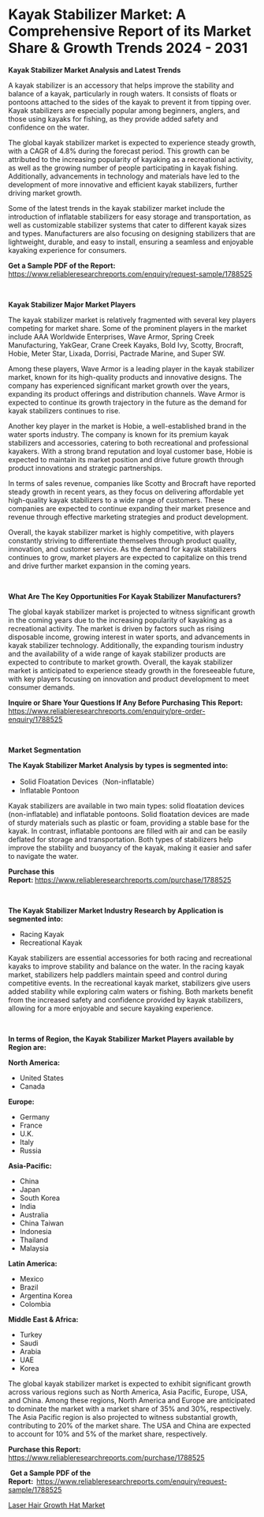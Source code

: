 <p><h1>Kayak Stabilizer Market: A Comprehensive Report of its Market Share & Growth Trends 2024 - 2031</h1></p><p><strong>Kayak Stabilizer Market Analysis and Latest Trends</strong></p>
<p><p>A kayak stabilizer is an accessory that helps improve the stability and balance of a kayak, particularly in rough waters. It consists of floats or pontoons attached to the sides of the kayak to prevent it from tipping over. Kayak stabilizers are especially popular among beginners, anglers, and those using kayaks for fishing, as they provide added safety and confidence on the water.</p><p>The global kayak stabilizer market is expected to experience steady growth, with a CAGR of 4.8% during the forecast period. This growth can be attributed to the increasing popularity of kayaking as a recreational activity, as well as the growing number of people participating in kayak fishing. Additionally, advancements in technology and materials have led to the development of more innovative and efficient kayak stabilizers, further driving market growth.</p><p>Some of the latest trends in the kayak stabilizer market include the introduction of inflatable stabilizers for easy storage and transportation, as well as customizable stabilizer systems that cater to different kayak sizes and types. Manufacturers are also focusing on designing stabilizers that are lightweight, durable, and easy to install, ensuring a seamless and enjoyable kayaking experience for consumers.</p></p>
<p><strong>Get a Sample PDF of the Report:&nbsp;</strong> <a href="https://www.reliableresearchreports.com/enquiry/request-sample/1788525">https://www.reliableresearchreports.com/enquiry/request-sample/1788525</a></p>
<p>&nbsp;</p>
<p><strong>Kayak Stabilizer Major Market Players</strong></p>
<p><p>The kayak stabilizer market is relatively fragmented with several key players competing for market share. Some of the prominent players in the market include AAA Worldwide Enterprises, Wave Armor, Spring Creek Manufacturing, YakGear, Crane Creek Kayaks, Bold Ivy, Scotty, Brocraft, Hobie, Meter Star, Lixada, Dorrisi, Pactrade Marine, and Super SW.</p><p>Among these players, Wave Armor is a leading player in the kayak stabilizer market, known for its high-quality products and innovative designs. The company has experienced significant market growth over the years, expanding its product offerings and distribution channels. Wave Armor is expected to continue its growth trajectory in the future as the demand for kayak stabilizers continues to rise.</p><p>Another key player in the market is Hobie, a well-established brand in the water sports industry. The company is known for its premium kayak stabilizers and accessories, catering to both recreational and professional kayakers. With a strong brand reputation and loyal customer base, Hobie is expected to maintain its market position and drive future growth through product innovations and strategic partnerships.</p><p>In terms of sales revenue, companies like Scotty and Brocraft have reported steady growth in recent years, as they focus on delivering affordable yet high-quality kayak stabilizers to a wide range of customers. These companies are expected to continue expanding their market presence and revenue through effective marketing strategies and product development.</p><p>Overall, the kayak stabilizer market is highly competitive, with players constantly striving to differentiate themselves through product quality, innovation, and customer service. As the demand for kayak stabilizers continues to grow, market players are expected to capitalize on this trend and drive further market expansion in the coming years.</p></p>
<p>&nbsp;</p>
<p><strong>What Are The Key Opportunities For Kayak Stabilizer Manufacturers?</strong></p>
<p><p>The global kayak stabilizer market is projected to witness significant growth in the coming years due to the increasing popularity of kayaking as a recreational activity. The market is driven by factors such as rising disposable income, growing interest in water sports, and advancements in kayak stabilizer technology. Additionally, the expanding tourism industry and the availability of a wide range of kayak stabilizer products are expected to contribute to market growth. Overall, the kayak stabilizer market is anticipated to experience steady growth in the foreseeable future, with key players focusing on innovation and product development to meet consumer demands.</p></p>
<p><strong>Inquire or Share Your Questions If Any Before Purchasing This Report:</strong> <a href="https://www.reliableresearchreports.com/enquiry/pre-order-enquiry/1788525">https://www.reliableresearchreports.com/enquiry/pre-order-enquiry/1788525</a></p>
<p>&nbsp;</p>
<p><strong>Market Segmentation</strong></p>
<p><strong>The Kayak Stabilizer Market Analysis by types is segmented into:</strong></p>
<p><ul><li>Solid Floatation Devices（Non-inflatable）</li><li>Inflatable Pontoon</li></ul></p>
<p><p>Kayak stabilizers are available in two main types: solid floatation devices (non-inflatable) and inflatable pontoons. Solid floatation devices are made of sturdy materials such as plastic or foam, providing a stable base for the kayak. In contrast, inflatable pontoons are filled with air and can be easily deflated for storage and transportation. Both types of stabilizers help improve the stability and buoyancy of the kayak, making it easier and safer to navigate the water.</p></p>
<p><strong>Purchase this Report:&nbsp;</strong><a href="https://www.reliableresearchreports.com/purchase/1788525">https://www.reliableresearchreports.com/purchase/1788525</a></p>
<p>&nbsp;</p>
<p><strong>The Kayak Stabilizer Market Industry Research by Application is segmented into:</strong></p>
<p><ul><li>Racing Kayak</li><li>Recreational Kayak</li></ul></p>
<p><p>Kayak stabilizers are essential accessories for both racing and recreational kayaks to improve stability and balance on the water. In the racing kayak market, stabilizers help paddlers maintain speed and control during competitive events. In the recreational kayak market, stabilizers give users added stability while exploring calm waters or fishing. Both markets benefit from the increased safety and confidence provided by kayak stabilizers, allowing for a more enjoyable and secure kayaking experience.</p></p>
<p>&nbsp;</p>
<p><strong>In terms of Region, the Kayak Stabilizer Market Players available by Region are:</strong></p>
<p>
    <p> <strong> North America: </strong>
        <ul>
            <li>United States</li>
            <li>Canada</li>
        </ul>
        </p> 
    <p> <strong> Europe: </strong>
        <ul>
            <li>Germany</li>
            <li>France</li>
            <li>U.K.</li>
            <li>Italy</li>
            <li>Russia</li>
        </ul>
        </p> 
    <p> <strong> Asia-Pacific: </strong>
        <ul>
            <li>China</li>
            <li>Japan</li>
            <li>South Korea</li>
            <li>India</li>
            <li>Australia</li>
            <li>China Taiwan</li>
            <li>Indonesia</li>
            <li>Thailand</li>
            <li>Malaysia</li>
        </ul>
        </p> 
    <p> <strong> Latin America: </strong>
        <ul>
            <li>Mexico</li>
            <li>Brazil</li>
            <li>Argentina Korea</li>
            <li>Colombia</li>
        </ul>
        </p> 
    <p> <strong> Middle East & Africa: </strong>
        <ul>
            <li>Turkey</li>
            <li>Saudi</li>
            <li>Arabia</li>
            <li>UAE</li>
            <li>Korea</li>
        </ul>
    </p>
    </p>
<p><p>The global kayak stabilizer market is expected to exhibit significant growth across various regions such as North America, Asia Pacific, Europe, USA, and China. Among these regions, North America and Europe are anticipated to dominate the market with a market share of 35% and 30%, respectively. The Asia Pacific region is also projected to witness substantial growth, contributing to 20% of the market share. The USA and China are expected to account for 10% and 5% of the market share, respectively.</p></p>
<p><strong>Purchase this Report: </strong><a href="https://www.reliableresearchreports.com/purchase/1788525">https://www.reliableresearchreports.com/purchase/1788525</a></p>
<p>&nbsp;<strong>Get a Sample PDF of the Report:&nbsp;&nbsp;</strong><a href="https://www.reliableresearchreports.com/enquiry/request-sample/1788525">https://www.reliableresearchreports.com/enquiry/request-sample/1788525</a></p>
<p><strong></strong></p>
<p><p><a href="https://github.com/bobicer/Market-Research-Report-List-2/blob/main/laser-hair-growth-hat-market.md">Laser Hair Growth Hat Market</a></p></p>